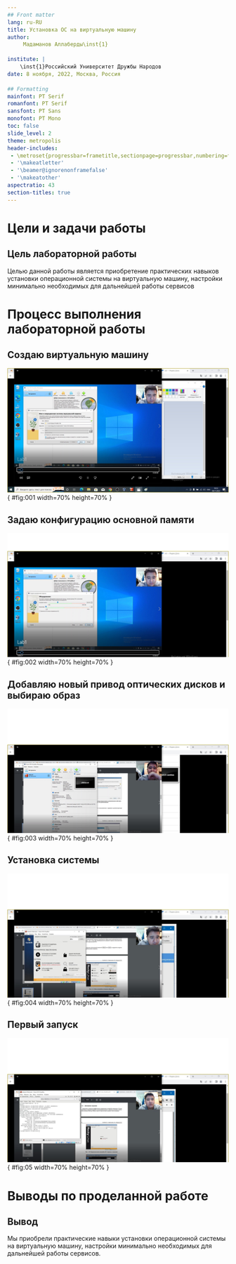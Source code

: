 ```yaml
---
## Front matter
lang: ru-RU
title: Установка ОС на виртуальную машину
author:
	 Мадаманов Аллаберды\inst{1}

institute: |
	\inst{1}Российский Университет Дружбы Народов
date: 8 ноября, 2022, Москва, Россия

## Formatting
mainfont: PT Serif
romanfont: PT Serif
sansfont: PT Sans
monofont: PT Mono
toc: false
slide_level: 2
theme: metropolis
header-includes: 
 - \metroset{progressbar=frametitle,sectionpage=progressbar,numbering=fraction}
 - '\makeatletter'
 - '\beamer@ignorenonframefalse'
 - '\makeatother'
aspectratio: 43
section-titles: true
---
```


# Цели и задачи работы

## Цель лабораторной работы

Целью данной работы является приобретение практических навыков установки операционной системы на виртуальную машину, настройки минимально необходимых для дальнейшей работы сервисов

# Процесс выполнения лабораторной работы

## Создаю виртуальную машину

![Создание новой виртуальной машины](1.png){ #fig:001 width=70% height=70% }

## Задаю конфигурацию основной памяти

![Конфигурация жёсткого диска](2.png){ #fig:002 width=70% height=70% }

## Добавляю новый привод оптических дисков и выбираю образ 

![Конфигурация системы](3.png){ #fig:003 width=70% height=70% }

## Установка системы

![Параметры установки](4.png){ #fig:004 width=70% height=70% }

## Первый запуск

![Запущенная система](5.png){ #fig:05 width=70% height=70% }

# Выводы по проделанной работе

## Вывод

Мы приобрели практические навыки установки операционной системы на виртуальную машину, настройки минимально необходимых для дальнейшей работы сервисов.
